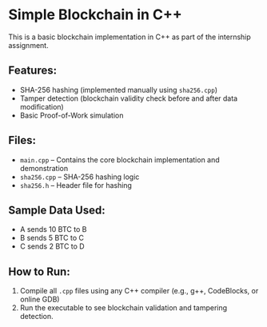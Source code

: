 # Simple Blockchain in C++

This is a basic blockchain implementation in C++ as part of the internship assignment.

## Features:
- SHA-256 hashing (implemented manually using `sha256.cpp`)
- Tamper detection (blockchain validity check before and after data modification)
- Basic Proof-of-Work simulation

## Files:
- `main.cpp` – Contains the core blockchain implementation and demonstration
- `sha256.cpp` – SHA-256 hashing logic
- `sha256.h` – Header file for hashing

## Sample Data Used:
- A sends 10 BTC to B
- B sends 5 BTC to C
- C sends 2 BTC to D

## How to Run:
1. Compile all `.cpp` files using any C++ compiler (e.g., g++, CodeBlocks, or online GDB)
2. Run the executable to see blockchain validation and tampering detection.
